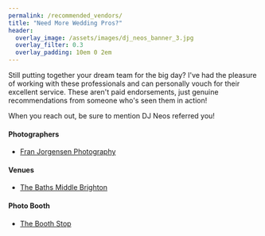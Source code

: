 ```yaml
---
permalink: /recommended_vendors/
title: "Need More Wedding Pros?"
header:
  overlay_image: /assets/images/dj_neos_banner_3.jpg
  overlay_filter: 0.3
  overlay_padding: 10em 0 2em
---
```


Still putting together your dream team for the big day? I've had the pleasure of working with these professionals and can personally vouch for their excellent service. These aren't paid endorsements, just genuine recommendations from someone who's seen them in action!

When you reach out, be sure to mention DJ Neos referred you!

#### Photographers
- [Fran Jorgensen Photography](https://www.morningtonweddingsbyfran.com/)

#### Venues
- [The Baths Middle Brighton](https://www.middlebrightonbaths.com.au/weddings)

#### Photo Booth
- [The Booth Stop](https://www.instagram.com/theboothstop)
